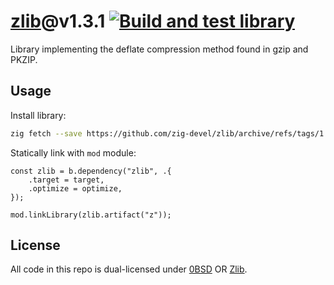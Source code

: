 # [zlib](https://zlib.net/)@v1.3.1 [![Build and test library](https://github.com/zig-devel/zlib/actions/workflows/library.yml/badge.svg)](https://github.com/zig-devel/zlib/actions/workflows/library.yml)

Library implementing the deflate compression method found in gzip and PKZIP.

## Usage

Install library:

```sh
zig fetch --save https://github.com/zig-devel/zlib/archive/refs/tags/1.3.1.tar.gz
```

Statically link with `mod` module:

```zig
const zlib = b.dependency("zlib", .{
    .target = target,
    .optimize = optimize,
});

mod.linkLibrary(zlib.artifact("z"));
```

## License

All code in this repo is dual-licensed under [0BSD](./LICENSES/0BSD.txt) OR [Zlib](./LICENSES/Zlib.txt).
